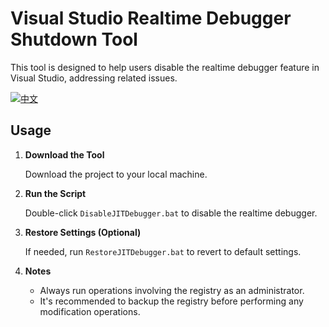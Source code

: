 # Visual Studio Realtime Debugger Shutdown Tool

This tool is designed to help users disable the realtime debugger feature in Visual Studio, addressing related issues.

[![中文](https://img.shields.io/badge/language-中文-green.svg)](readme.md)

## Usage

1. **Download the Tool**
   
   Download the project to your local machine.

2. **Run the Script**

   Double-click `DisableJITDebugger.bat` to disable the realtime debugger.

3. **Restore Settings (Optional)**

   If needed, run `RestoreJITDebugger.bat` to revert to default settings.

4. **Notes**

   - Always run operations involving the registry as an administrator.
   - It's recommended to backup the registry before performing any modification operations.
